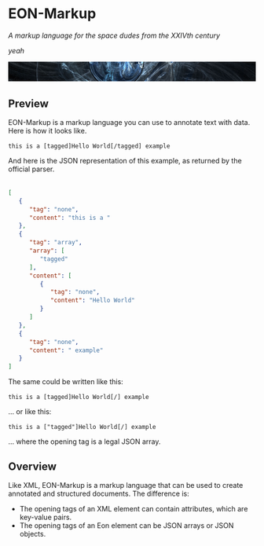 # EON-Markup

_A markup language for the space dudes from the XXIVth century_

_yeah_

![Preview](https://github.com/botbreeder/eon-markup/raw/main/img/Sector0x00.png)

## Preview

EON-Markup is a markup language you can use to annotate text with data. Here is how it looks like.

```
this is a [tagged]Hello World[/tagged] example
```

And here is the JSON representation of this example, as returned by the official parser.

```JSON

[
   {
      "tag": "none",
      "content": "this is a "
   },
   {
      "tag": "array",
      "array": [
         "tagged"
      ],
      "content": [
         {
            "tag": "none",
            "content": "Hello World"
         }
      ]
   },
   {
      "tag": "none",
      "content": " example"
   }
]

```

The same could be written like this:

```
this is a [tagged]Hello World[/] example
```

... or like this:


```
this is a ["tagged"]Hello World[/] example
```

... where the opening tag is a legal JSON array.

## Overview

Like XML, EON-Markup is a markup language that can be used to create annotated and structured documents. The difference is:

- The opening tags of an XML element can contain attributes, which are key-value pairs.
- The opening tags of an Eon element can be JSON arrays or JSON objects.
